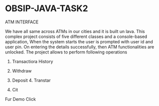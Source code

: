 # OBSIP-JAVA-TASK2
ATM INTERFACE

We have all same across ATMs in our cities and it is built un lava. This complex project consists of five different classes and a console-based application, When the system starts the user is prompted with user id and user pin. On entering the details successfully, then ATM functionalities are unlocked. The project allows to perform following operations

1. Transactiora History

2. Withdraw

3. Deposit 4. Transtar

5. Cit

Fur Demo Click
